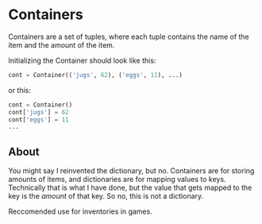 # Containers

Containers are a set of tuples, where each tuple contains the
name of the item and the amount of the item.

Initializing the Container should look like this:
```py
cont = Container(('jugs', 62), ('eggs', 11), ...)
```

or this:

```py
cont = Container()
cont['jugs'] = 62
cont['eggs'] = 11
...
```

## About

You might say I reinvented the dictionary, but no.
Containers are for storing amounts of items, and dictionaries
are for mapping values to keys. Technically that is what I
have done, but the value that gets mapped to the key is the
*amount* of that key. So no, this is not a dictionary.

Reccomended use for inventories in games.
